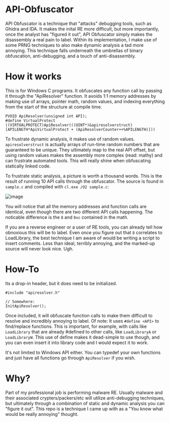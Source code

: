 # API-Obfuscator
API Obfuscator is a technique that "attacks" debugging tools, such as Ghidra and IDA. It makes the inital RE more difficult, but more importantly, once the analyst has "figured it out", API Obfuscator simply makes the disassembly a real pain to label.
Within its implementation, I make use of some PRNG techniques to also make dynamic analysis a tad more annoying.
This technique falls underneath the umbrellas of binary obfuscation, anti-debugging, and a touch of anti-disassembly.

# How it works
This is for Windows C programs. It obfuscates any function call by passing it through the "ApiResolver" function. It avoids 1:1 memory addresses by making use of arrays, pointer math, random values, and indexing everything from the start of the structure at compile time.

```
PVOID ApiResolver(unsigned int API);
#define VirtualProtect ((VIRTUALPROTECT)ApiResolver(((UINT*)&apiresolverstruct)[APILENGTH*ApiVirtualProtect + (ApiResolverCounter++%APILENGTH)]))
```
To frustrate dynamic analysis, it makes use of random values. `apiresolverstruct` is actually arrays of run-time random numbers that are guaranteed to be unique. They ultimately map to the real API offset, but using random values makes the assembly more complex (read: mathy) and can frustrate automated tools. This will really shine when obfuscating statically linked code.

To frustrate static analysis, a picture is worth a thousand words. This is the result of running 10 API calls through the obfuscator. The source is found in `sample.c` and compiled with `cl.exe /O2 sample.c`:

![image](https://github.com/user-attachments/assets/973def11-c355-4564-a010-8f6d7d55b8c6)

You will notice that all the memory addresses and function calls are identical, even though there are two different API calls happening. The noticable difference is the `8` and `0xc` contained in the math.

If you are a reverse engineer or a user of RE tools, you can already tell how obnoxious this will be to label. Even once you figure out that `8` correlates to LoadLibrary, the best technique I am aware of would be writing a script to insert comments. Less than ideal, terribly annoying, and the marked-up source will never look nice. Ugh.

# How-To
Its a drop-in header, but it does need to be initialized.

```
#include "apiresolver.h"

// Somewhere:
InitApiResolver();
```
Once included, it will obfuscate function calls to make them difficult to resolve and incredibly annoying to label.
Of note: It uses `#define <API>` to find/replace functions. This is important, for example, with calls like `LoadLibrary` that are already #defined to other calls, like `LoadLibraryA` or `LoadLibraryW`.
This use of define makes it dead-simple to use though, and you can even insert it into library code and I would expect it to work.

It's not limited to Windows API either. You can typedef your own functions and just have all functions go through `ApiResolver` if you wish.

# Why?
Part of my professional job is performing malware RE. Usually malware and their associated crypters/packers/etc will utilize anti-debugging techniques, but ultimately through a combination of static and dynamic analysis you can "figure it out".
This repo is a technique I came up with as a "You know what would be really annoying" thought.
